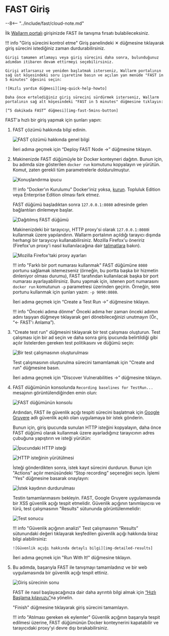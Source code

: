 [img-quick-help-howto]:     ../../images/fast/onboarding/common/1-quick-help.png
[img-fast-5mins-button]:    ../../images/fast/onboarding/common/2-fast-in-5mins.png
[img-intro]:                ../../images/fast/onboarding/common/3-intro.png
[img-deploy]:               ../../images/fast/onboarding/common/4-deploy.png
[img-cont-deployed]:        ../../images/fast/onboarding/common/5-cont-deployed.png
[img-ff-proxy-settings]:    ../../images/fast/onboarding/common/6-ff-proxy.png
[img-create-testrun]:       ../../images/fast/onboarding/common/7-create-testrun.png
[img-recording]:            ../../images/fast/onboarding/common/8-check-recording.png
[img-http-request]:         ../../images/fast/onboarding/common/9-request.png
[img-gruyere-app]:          ../../images/fast/onboarding/common/10-gruyere-app.png
[img-stop-recording]:       ../../images/fast/onboarding/common/11-stop-recording.png
[img-results]:              ../../images/fast/onboarding/common/12-detected-vuln.png
[img-detailed-results]:     ../../images/fast/onboarding/common/13-vuln-details.png
[img-finish]:               ../../images/fast/onboarding/common/14-finish.png

[link-wl-portal]:           https://us1.my.wallarm.com
[link-docker-install-docs]: https://docs.docker.com/install/overview/
[link-firefox-proxy]:       https://support.mozilla.org/en-US/kb/connection-settings-firefox
[link-gruyere-app]:         http://google-gruyere.appspot.com/
[link-qsg]:                 ../qsg/deployment-options.md

#   FAST Giriş

--8<-- "../include/fast/cloud-note.md"

 İlk [Wallarm portalı][link-wl-portal] girişinizde FAST ile tanışma fırsatı bulabileceksiniz.

!!! info "Giriş sürecini kontrol etme"
    Giriş panelindeki ✕ düğmesine tıklayarak giriş sürecini istediğiniz zaman durdurabilirsiniz.
    
    Girişi tamamen atlamayı veya giriş sürecini daha sonra, bulunduğunuz adımdan itibaren devam ettirmeyi seçebilirsiniz.
    
    Girişi atlarsanız ve yeniden başlatmak isterseniz, Wallarm portalının sağ üst köşesindeki soru işaretine basın ve açılan yan menüde "FAST in 5 minutes" öğesini seçin:            
            
    ![Hızlı yardım düğmesi][img-quick-help-howto]
    
    Daha önce ertelediğiniz giriş sürecini sürdürmek isterseniz, Wallarm portalının sağ alt köşesindeki "FAST in 5 minutes" düğmesine tıklayın:
    
    [“5 dakikada FAST” düğmesi][img-fast-5mins-button]

FAST'a hızlı bir giriş yapmak için şunları yapın:
1.  FAST çözümü hakkında bilgi edinin.
    
    ![FAST çözümü hakkında genel bilgi][img-intro]
    
    İleri adıma geçmek için “Deploy FAST Node →” düğmesine tıklayın.
    
2.  Makinenizde FAST düğümüyle bir Docker konteyneri dağıtın. Bunun için, bu adımda size gösterilen `docker run` komutunu kopyalayın ve yürütün. Komut, zaten gerekli tüm parametrelerle doldurulmuştur.
    
    ![Konuşlandırma ipucu][img-deploy]
    
    !!! info "Docker'ın Kurulumu"
        Docker'iniz yoksa, [kurun][link-docker-install-docs]. Topluluk Edition veya Enterprise Edition olması fark etmez.
    
    FAST düğümü başladıktan sonra `127.0.0.1:8080` adresinde gelen bağlantıları dinlemeye başlar.
    
    ![Dağıtılmış FAST düğümü][img-cont-deployed]

    Makinenizdeki bir tarayıcıyı, HTTP proxy'si olarak `127.0.0.1:8080`i kullanmak üzere yapılandırın. Wallarm portalının açıldığı tarayıcı dışında herhangi bir tarayıcıyı kullanabilirsiniz. Mozilla Firefox'u öneririz (Firefox'un proxy'i nasıl kullanılacağına dair [talimatlara][link-firefox-proxy] bakın).
    
    ![Mozilla Firefox'taki proxy ayarları][img-ff-proxy-settings]
    
    !!! info "Farklı bir port numarası kullanmak"
        FAST düğümüne `8080` portunu sağlamak istemezseniz (örneğin, bu portta başka bir hizmetin dinleniyor olması durumu), FAST tarafından kullanılacak başka bir port numarası ayarlayabilirsiniz. Bunu yapmak için, istenen port numarasını `docker run` komutunun `-p` parametresi üzerinden geçirin. Örneğin, `9090` portunu kullanmak için şunları yazın: `-p 9090:8080`.
    
    İleri adıma geçmek için “Create a Test Run →” düğmesine tıklayın.
    
    !!! info "Önceki adıma dönme"
        Önceki adıma her zaman önceki adımın adını taşıyan düğmeye tıklayarak geri dönebileceğinizi unutmayın (Ör., “← FAST'ı Anlama”).
   
3.  "Create test run" düğmesini tıklayarak bir test çalışması oluşturun. Test çalışması için bir ad seçin ve daha sonra giriş ipucunda belirtildiği gibi açılır listelerden gereken test politikasını ve düğümü seçin:

    ![Bir test çalışmasının oluşturulması][img-create-testrun]
    
    Test çalışmasının oluşturulma sürecini tamamlamak için "Create and run" düğmesine basın.
    
    İleri adıma geçmek için “Discover Vulnerabilities →” düğmesine tıklayın.
    
4.  FAST düğümünün konsolunda `Recording baselines for TestRun...` mesajının görüntülendiğinden emin olun:
    
    ![FAST düğümünün konsolu][img-recording]
    
    Ardından, FAST ile güvenlik açığı tespiti sürecini başlatmak için [Google Gruyere][link-gruyere-app] adlı güvenlik açıklı olan uygulamaya bir istek gönderin.
    
    Bunun için, giriş ipucunda sunulan HTTP isteğini kopyalayın, daha önce FAST düğümü olarak kullanmak üzere ayarladığınız tarayıcının adres çubuğuna yapıştırın ve isteği yürütün:
    
    ![İpucundaki HTTP isteği][img-http-request]
    
    ![HTTP isteğinin yürütülmesi][img-gruyere-app]
    
    İsteği gönderdikten sonra, istek kayıt sürecini durdurun. Bunun için "Actions" açılır menüsündeki “Stop recording” seçeneğini seçin. İşlemi "Yes" düğmesine basarak onaylayın:
    
    ![İstek kaydının durdurulması][img-stop-recording]
    
    Testin tamamlanmasını bekleyin. FAST, Google Gruyere uygulamasında bir XSS güvenlik açığı tespit etmelidir. Güvenlik açığının tanımlayıcısı ve türü, test çalışmasının "Results" sütununda görüntülenmelidir:
    
    ![Test sonucu][img-results]
    
    !!! info "Güvenlik açığının analizi"
        Test çalışmasının “Results” sütunundaki değeri tıklayarak keşfedilen güvenlik açığı hakkında biraz bilgi alabilirsiniz:
        
        ![Güvenlik açığı hakkında detaylı bilgi][img-detailed-results]
    
    İleri adıma geçmek için "Run With It!" düğmesine tıklayın.
    
5.  Bu adımda, başarıyla FAST ile tanışmayı tamamladınız ve bir web uygulamasında bir güvenlik açığı tespit ettiniz.
    
    ![Giriş sürecinin sonu][img-finish]
    
    FAST ile nasıl başlayacağınıza dair daha ayrıntılı bilgi almak için [“Hızlı Başlama kılavuzu”][link-qsg]na yönelin.
    
    "Finish" düğmesine tıklayarak giriş sürecini tamamlayın.
    
    !!! info "Atılması gereken ek eylemler"
        Güvenlik açığının başarıyla tespit edilmesi üzerine, FAST düğümünün Docker konteynerini kapatabilir ve tarayıcıdaki proxy'yi devre dışı bırakabilirsiniz.